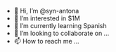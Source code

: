  - 👋 Hi, I’m @syn-antona    
- 👀 I’m interested in $1M  
- 🌱 I’m currently learning Spanish   
- 💞️ I’m looking to collaborate on ...   
- 📫 How to reach me ...  

<!---
syn-antona/syn-antona is a ✨ special ✨ repository because its `README.md` (this file) appears on your GitHub profile.
You can click the Preview link to take a look at your changes.
--->
 
